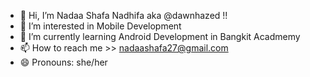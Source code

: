 - 👋 Hi, I’m Nadaa Shafa Nadhifa aka @dawnhazed !!
- 👀 I’m interested in Mobile Development
- 🌱 I’m currently learning Android Development in Bangkit Acadmemy
- 📫 How to reach me >> nadaashafa27@gmail.com
- 😄 Pronouns: she/her
